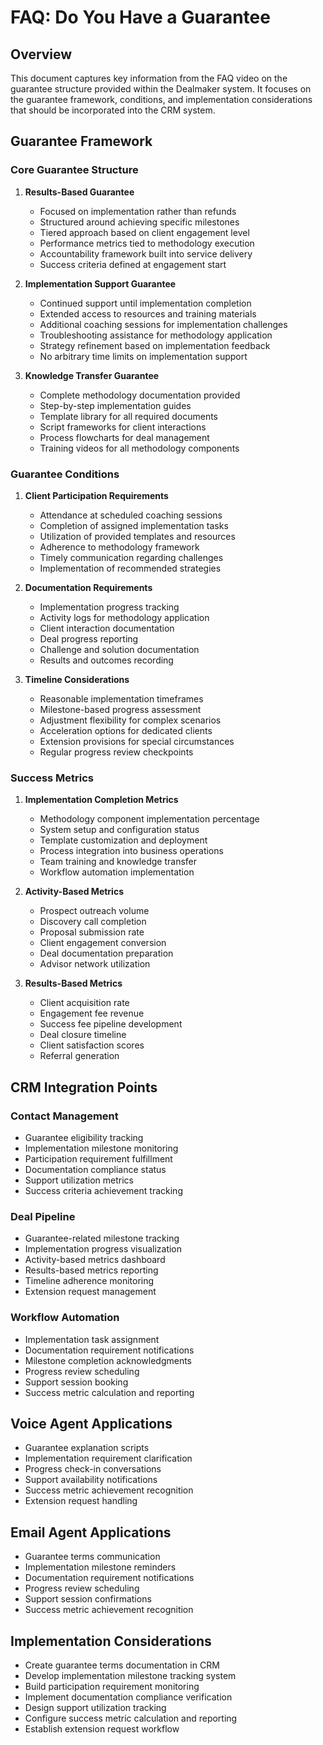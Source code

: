 # FAQ: Do You Have a Guarantee

## Overview
This document captures key information from the FAQ video on the guarantee structure provided within the Dealmaker system. It focuses on the guarantee framework, conditions, and implementation considerations that should be incorporated into the CRM system.

## Guarantee Framework

### Core Guarantee Structure
1. **Results-Based Guarantee**
   - Focused on implementation rather than refunds
   - Structured around achieving specific milestones
   - Tiered approach based on client engagement level
   - Performance metrics tied to methodology execution
   - Accountability framework built into service delivery
   - Success criteria defined at engagement start

2. **Implementation Support Guarantee**
   - Continued support until implementation completion
   - Extended access to resources and training materials
   - Additional coaching sessions for implementation challenges
   - Troubleshooting assistance for methodology application
   - Strategy refinement based on implementation feedback
   - No arbitrary time limits on implementation support

3. **Knowledge Transfer Guarantee**
   - Complete methodology documentation provided
   - Step-by-step implementation guides
   - Template library for all required documents
   - Script frameworks for client interactions
   - Process flowcharts for deal management
   - Training videos for all methodology components

### Guarantee Conditions
1. **Client Participation Requirements**
   - Attendance at scheduled coaching sessions
   - Completion of assigned implementation tasks
   - Utilization of provided templates and resources
   - Adherence to methodology framework
   - Timely communication regarding challenges
   - Implementation of recommended strategies

2. **Documentation Requirements**
   - Implementation progress tracking
   - Activity logs for methodology application
   - Client interaction documentation
   - Deal progress reporting
   - Challenge and solution documentation
   - Results and outcomes recording

3. **Timeline Considerations**
   - Reasonable implementation timeframes
   - Milestone-based progress assessment
   - Adjustment flexibility for complex scenarios
   - Acceleration options for dedicated clients
   - Extension provisions for special circumstances
   - Regular progress review checkpoints

### Success Metrics
1. **Implementation Completion Metrics**
   - Methodology component implementation percentage
   - System setup and configuration status
   - Template customization and deployment
   - Process integration into business operations
   - Team training and knowledge transfer
   - Workflow automation implementation

2. **Activity-Based Metrics**
   - Prospect outreach volume
   - Discovery call completion
   - Proposal submission rate
   - Client engagement conversion
   - Deal documentation preparation
   - Advisor network utilization

3. **Results-Based Metrics**
   - Client acquisition rate
   - Engagement fee revenue
   - Success fee pipeline development
   - Deal closure timeline
   - Client satisfaction scores
   - Referral generation

## CRM Integration Points

### Contact Management
- Guarantee eligibility tracking
- Implementation milestone monitoring
- Participation requirement fulfillment
- Documentation compliance status
- Support utilization metrics
- Success criteria achievement tracking

### Deal Pipeline
- Guarantee-related milestone tracking
- Implementation progress visualization
- Activity-based metrics dashboard
- Results-based metrics reporting
- Timeline adherence monitoring
- Extension request management

### Workflow Automation
- Implementation task assignment
- Documentation requirement notifications
- Milestone completion acknowledgments
- Progress review scheduling
- Support session booking
- Success metric calculation and reporting

## Voice Agent Applications
- Guarantee explanation scripts
- Implementation requirement clarification
- Progress check-in conversations
- Support availability notifications
- Success metric achievement recognition
- Extension request handling

## Email Agent Applications
- Guarantee terms communication
- Implementation milestone reminders
- Documentation requirement notifications
- Progress review scheduling
- Support session confirmations
- Success metric achievement recognition

## Implementation Considerations
- Create guarantee terms documentation in CRM
- Develop implementation milestone tracking system
- Build participation requirement monitoring
- Implement documentation compliance verification
- Design support utilization tracking
- Configure success metric calculation and reporting
- Establish extension request workflow
